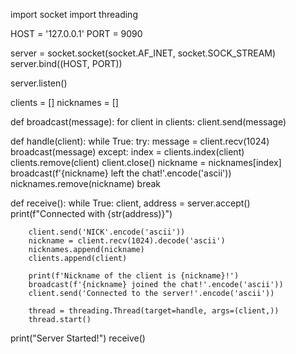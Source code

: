 import socket
import threading

HOST = '127.0.0.1'
PORT = 9090

server = socket.socket(socket.AF_INET, socket.SOCK_STREAM)
server.bind((HOST, PORT))

server.listen()

clients = []
nicknames = []

def broadcast(message):
    for client in clients:
        client.send(message)

def handle(client):
    while True:
        try:
            message = client.recv(1024)
            broadcast(message)
        except:
            index = clients.index(client)
            clients.remove(client)
            client.close()
            nickname = nicknames[index]
            broadcast(f'{nickname} left the chat!'.encode('ascii'))
            nicknames.remove(nickname)
            break

def receive():
    while True:
        client, address = server.accept()
        print(f"Connected with {str(address)}")

        client.send('NICK'.encode('ascii'))
        nickname = client.recv(1024).decode('ascii')
        nicknames.append(nickname)
        clients.append(client)

        print(f'Nickname of the client is {nickname}!')
        broadcast(f'{nickname} joined the chat!'.encode('ascii'))
        client.send('Connected to the server!'.encode('ascii'))

        thread = threading.Thread(target=handle, args=(client,))
        thread.start()

print("Server Started!")
receive()
